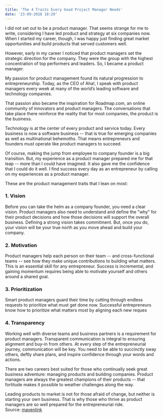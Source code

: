 ```yaml
---
title: 'The 4 Traits Every Good Project Manager Needs'
date: '23-09-2018 18:20'
---
```


I did not set out to be a product manager. That seems strange for me to write, considering I have led product and strategy at six companies now. When I started my career, though, I was happy just finding great market opportunities and build products that served customers well.

However, early in my career I noticed that product managers set the strategic direction for the company. They were the group with the highest concentration of top performers and leaders. So, I became a product manager.

My passion for product management found its natural progression to entrepreneurship. Today, as the CEO of Aha!, I speak with product managers every week at many of the world’s leading software and technology companies.

That passion also became the inspiration for Roadmap.com, an online community of innovators and product managers. The conversations that take place there reinforce the reality that for most companies, the product is the business.

Technology is at the center of every product and service today. Every business is now a software business -- that is true for emerging companies as well as multinational behemoths. That means entrepreneurs and founders must operate like product managers to succeed.

Of course, making the jump from employee to company founder is a big transition. But, my experience as a product manager prepared me for that leap -- more than I could have imagined. It also gave me the confidence that I could do it well. I find success every day as an entrepreneur by calling on my experiences as a product manager.

These are the product management traits that I lean on most:

### 1. Vision
Before you can take the helm as a company founder, you need a clear vision. Product managers also need to understand and define the "why" for their product decisions and how those decisions will support the overall business. Defining a strong vision takes commitment. But, once you do, your vision will be your true north as you move ahead and build your company.

### 2. Motivation
Product managers help each person on their team -- and cross-functional teams -- see how they make unique contributions to building what matters. This is an essential skill for any entrepreneur. Success is incremental, and gaining momentum requires being able to motivate yourself and others around a shared goal.

### 3. Prioritization
Smart product managers guard their time by cutting through endless requests to prioritize what must get done now. Successful entrepreneurs know how to prioritize what matters most by aligning each new reques

### 4. Transparency
Working well with diverse teams and business partners is a requirement for product managers. Transparent communication is integral to ensuring alignment and buy-in from others. At every step of the entrepreneurial journey, communication will be key. You need to be able to succinctly sway others, deftly share plans, and inspire confidence through your words and actions.

There are two careers best suited for those who continually seek great business adventure: managing products and building companies. Product managers are always the greatest champions of their products -- that fortitude makes it possible to weather challenges along the way.

Leading products to market is not for those afraid of change, but neither is starting your own business. That is why those who thrive as product managers are so well prepared for the entrepreneurial ride.
<br>
Source: [mavenlink](https://blog.mavenlink.com/)